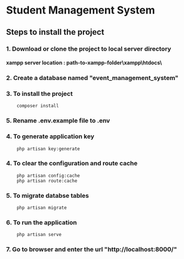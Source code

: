 # Student Management System
## Steps to install the project 
### 1. Download or clone the project to local server directory
#### xampp server location : path-to-xampp-folder\xampp\htdocs\
### 2. Create a database named "event_management_system"
### 3. To install the project 
        composer install
### 5. Rename .env.example file to .env
### 4. To generate application key
        php artisan key:generate
### 4. To clear the configuration and route cache
        php artisan config:cache
        php artisan route:cache
### 5. To migrate databse tables      
        php artisan migrate
### 6. To run the application
        php artisan serve
### 7. Go to browser and enter the url "http://localhost:8000/"       
